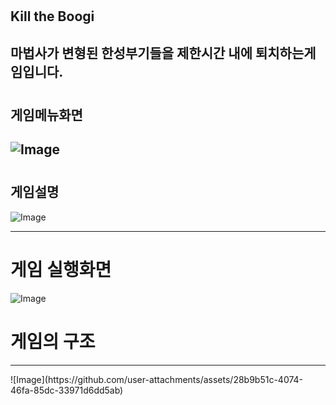 #
  Kill the Boogi 
---
마법사가 변형된 한성부기들을 제한시간 내에 퇴치하는게임입니다.
---

#
  게임메뉴화면
---
![Image](https://github.com/user-attachments/assets/f964338b-6a8d-4588-a098-919cc9d9445b)
---

#
  게임설명 
---
![Image](https://github.com/user-attachments/assets/6d711310-e6bb-4c9b-b4a9-61d6b2d87a77)

---

<h1>
  게임 실행화면
</h1>

![Image](https://github.com/user-attachments/assets/e877658b-0f6f-4699-bfd8-5e1032ca0dc4)

<h1>
  게임의 구조
</h1>
<hr>
![Image](https://github.com/user-attachments/assets/28b9b51c-4074-46fa-85dc-33971d6dd5ab)
